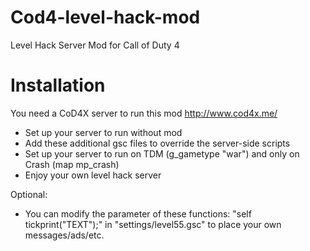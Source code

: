 # Cod4-level-hack-mod
Level Hack Server Mod for Call of Duty 4

# Installation
You need a CoD4X server to run this mod
http://www.cod4x.me/

- Set up your server to run without mod
- Add these additional gsc files to override the server-side scripts
- Set up your server to run on TDM (g_gametype "war") and only on Crash (map mp_crash)
- Enjoy your own level hack server

Optional:
- You can modify the parameter of these functions: "self tickprint("TEXT");" in "settings/level55.gsc" to place your own messages/ads/etc. 
